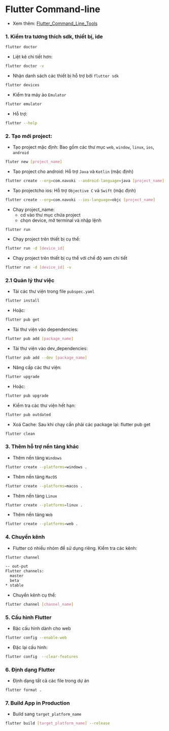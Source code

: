 # Flutter Command-line

- Xem thêm: [Flutter_Command_Line_Tools](https://docs.flutter.dev/reference/flutter-cli)

### 1. Kiểm tra tương thích sdk, thiết bị, ide

```bash
flutter doctor
```

- Liệt kê chi tiết hơn:

```bash
flutter doctor -v
```

- Nhận danh sách các thiết bị hỗ trợ bởi `flutter sdk`

```bash
flutter devices
```

- Kiểm tra máy ảo `Emulator`

```bash
flutter emulator
```

- Hỗ trợ:

```bash
flutter --help
```

### 2. Tạo mới project:

- Tạo project mặc định: Bao gồm các thư mục `web`, `window`, `linux`, `ios`, `android`

```bash
fluter new [project_name]
```

- Tạo project cho android: Hỗ trợ `Java` và `Kotlin` (mặc định)

```bash
flutter create --org=com.navoki --android-language=java [project_name]
```

- Tạo projectcho ios: Hỗ trợ `Objective C` và `Swift` (mặc định)

```bash
flutter create --org=com.navoki --ios-language=objc [project_name]
```

- Chạy project_name:
  - cd vào thư mục chứa project
  - chọn device, mở terminal và nhập lệnh

```bash
flutter run
```

- Chạy project trên thiết bị cụ thể:

```bash
flutter run -d [device_id]
```

- Chạy project trên thiết bị cụ thể với chế độ xem chi tiết

```bash
flutter run -d [device_id] -v
```

### 2.1 Quản lý thư việc

- Tải các thư viện trong file `pubspec.yaml`

```bash
flutter install
```

- Hoặc:

```bash
flutter pub get
```

- Tải thư viện vào dependencies:

```bash
flutter pub add [package_name]
```

- Tải thư viện vào dev_dependencies:

```bash
flutter pub add --dev [package_name]
```

- Nâng cấp các thư viện:

```bash
flutter upgrade
```

- Hoặc:

```bash
flutter pub upgrade
```

- Kiểm tra các thư viện hết hạn:

```bash
flutter pub outdated
```

- Xoá Cache: Sau khi chạy cần phải các package lại: flutter pub get

```bash
flutter clean
```

### 3. Thêm hỗ trợ nền tảng khác

- Thêm nền tảng `Windows`

```bash
flutter create --platforms=windows .
```

- Thêm nền tảng `MacOS`

```bash
flutter create --platforms=macos .
```

- Thêm nền tảng `Linux`

```bash
flutter create --platforms=linux .
```

- Thêm nền tảng `Web`

```bash
flutter create --platforms=web .
```

### 4. Chuyển kênh

- Flutter có nhiều nhóm để sử dụng riêng. Kiểm tra các kênh:

```bash
flutter channel
```

```bash
-- out-put
Flutter channels:
  master
  beta
* stable
```

- Chuyển kênh cụ thể:

```bash
flutter channel [channel_name]
```

### 5. Cấu hình Flutter

- Bậc cấu hình dành cho web

```bash
flutter config --enable-web
```

- Đặc lại cấu hình:

```bash
flutter config  --clear-features
```

### 6. Định dạng Flutter

- Định dạng tất cả các file trong dự án

```bash
flutter format .
```

### 7. Build App in Production

- Build sang `target_platform_name`

```bash
flutter build [target_platform_name] --release
```
